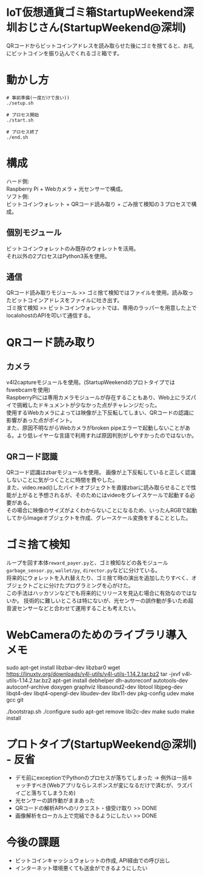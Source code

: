 # IoT仮想通貨ゴミ箱StartupWeekend深圳おじさん(StartupWeekend@深圳)
QRコードからビットコインアドレスを読み取らせた後にゴミを捨てると、お礼にビットコインを振り込んでくれるゴミ箱です。

# 動かし方
```
# 事前準備(一度だけで良い))  
./setup.sh

# プロセス開始
./start.sh

# プロセス終了
./end.sh
```

# 構成
ハード側:  
Raspberry Pi + Webカメラ + 光センサーで構成。  
ソフト側:  
ビットコインウォレット + QRコード読み取り + ごみ捨て検知の３プロセスで構成。  

## 個別モジュール
ビットコインウォレットのみ既存のウォレットを活用。  
それ以外の2プロセスはPython3系を使用。

## 通信
QRコード読み取りモジュール >> ゴミ捨て検知ではファイルを使用。読み取ったビットコインアドレスをファイルに吐き出す。  
ゴミ捨て検知 >> ビットコインウォレットでは、専用のラッパーを用意した上でlocalohostのAPIを叩いて通信する。  


# QRコード読み取り
## カメラ
v4l2captureモジュールを使用。(StartupWeekendのプロトタイプではfswebcamを使用)  
RaspberryPiには専用カメラモジュールが存在することもあり、Web上にラズパイで挑戦したドキュメントが少なかった点がチャレンジだった。  
使用するWebカメラによっては映像が上下反転してしまい、QRコードの認識に影響があった点がポイント。  
また、原因不明ながらWebカメラがbroken pipeエラーで起動しないことがある。より低レイヤーな言語で利用すれば原因判別がしやすかったのではないか。  

## QRコード認識
QRコード認識はzbarモジュールを使用。
画像が上下反転していると正しく認識しないことに気がつくことに時間を費やした。  
また、video.read()したバイトオブジェクトを直接zbarに読み取らせることで性能が上がると予想されるが、そのためにはvideoをグレイスケールで起動する必要がある。  
その場合に映像のサイズがよくわからないことになるため、いったんRGBで起動してからImageオブジェクトを作成、グレースケール変換をすることとした。  

# ゴミ捨て検知
ループを回す本体`reward_payer.py`と、ゴミ検知などの各モジュール`garbage_sensor.py`, `wallet/py`, `director.py`などに分けている。  
将来的にウォレットを入れ替えたり、ゴミ捨て時の演出を追加したりすべく、オブジェクトごとに分けたプログラミングを心がけた。  
この手法はハッカソンなどでも将来的にリリースを見込む場合に有効なのではないか。
技術的に難しいところは特にないが、光センサーの誤作動が多いため超音波センサーなどと合わせて運用することも考えたい。  


# WebCameraのためのライブラリ導入メモ
sudo apt-get install libzbar-dev libzbar0
wget https://linuxtv.org/downloads/v4l-utils/v4l-utils-1.14.2.tar.bz2
tar -jxvf v4l-utils-1.14.2.tar.bz2
apt-get install debhelper dh-autoreconf autotools-dev autoconf-archive doxygen graphviz libasound2-dev libtool libjpeg-dev libqt4-dev libqt4-opengl-dev libudev-dev libx11-dev pkg-config udev make gcc git

./bootstrap.sh
./configure
sudo apt-get remove libi2c-dev
make
sudo make install


# プロトタイプ(StartupWeekend@深圳) - 反省
* デモ前にexceptionでPythonのプロセスが落ちてしまった → 例外は一括キャッチすべき(Webアプリならレスポンスが変になるだけで済むが、ラズパイごと落ちてしまうため) 
* 光センサーの誤作動がままあった
* QRコードの解析APIへのリクエスト・値受け取り >> DONE
* 画像解析をローカル上で完結できるようにしたい >> DONE


# 今後の課題
* ビットコインキャッシュウォレットの作成, API経由での呼び出し
* インターネット環境悪くても送金ができるようにしたい
